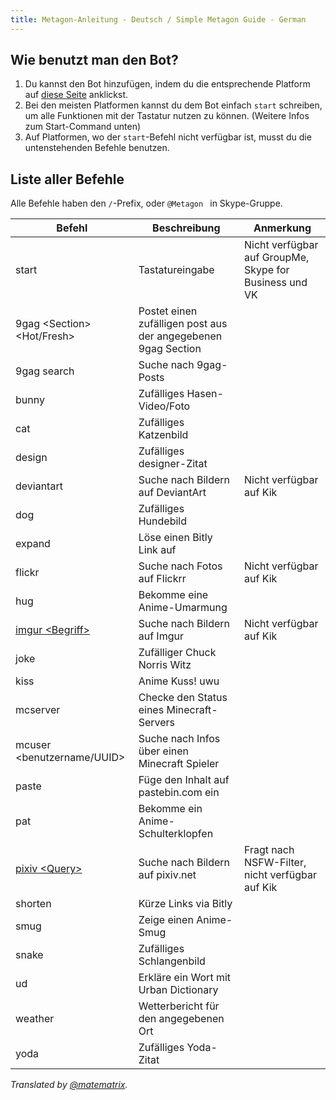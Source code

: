 ```yaml
---
title: Metagon-Anleitung - Deutsch / Simple Metagon Guide - German
---
```


## Wie benutzt man den Bot?

1. Du kannst den Bot hinzufügen, indem du die entsprechende Platform auf [diese Seite](../) anklickst.
2. Bei den meisten Platformen kannst du dem Bot einfach `start` schreiben, um alle Funktionen mit der Tastatur nutzen zu können. (Weitere Infos zum Start-Command unten)
3. Auf Platformen, wo der `start`-Befehl nicht verfügbar ist, musst du die untenstehenden Befehle benutzen.

## Liste aller Befehle
Alle Befehle haben den `/`-Prefix, oder `@Metagon ` in Skype-Gruppe.

| Befehl | Beschreibung | Anmerkung |
| --- | --- | --- |
| start | Tastatureingabe | Nicht verfügbar auf GroupMe, Skype for Business und VK |
| 9gag \<Section\> <Hot/Fresh> | Postet einen zufälligen post aus der angegebenen 9gag Section | |
| 9gag search <Query> | Suche nach 9gag-Posts | |
| bunny | Zufälliges Hasen-Video/Foto | |
| cat | Zufälliges Katzenbild | |
| design | Zufälliges designer-Zitat | |
| deviantart <Suchbegriff> | Suche nach Bildern auf DeviantArt | Nicht verfügbar auf Kik |
| dog | Zufälliges Hundebild | |
| expand | Löse einen Bitly Link auf | |
| flickr | Suche nach Fotos auf Flickrr | Nicht verfügbar auf Kik |
| hug | Bekomme eine Anime-Umarmung | |
| [imgur \<Begriff\>](../images#imgur) | Suche nach Bildern auf Imgur | Nicht verfügbar auf Kik |
| joke | Zufälliger Chuck Norris Witz | |
| kiss | Anime Kuss! uwu | |
| mcserver <Addresse> | Checke den Status eines Minecraft-Servers | |
| mcuser <benutzername/UUID> | Suche nach Infos über einen Minecraft Spieler | |
| paste <Inhalt> | Füge den Inhalt auf pastebin.com ein | |
| pat | Bekomme ein Anime-Schulterklopfen | |
| [pixiv \<Query\>](../images#pixiv) | Suche nach Bildern auf pixiv.net | Fragt nach NSFW-Filter, nicht verfügbar auf Kik |
| shorten <Link> | Kürze Links via Bitly | |
| smug | Zeige einen Anime-Smug | |
| snake | Zufälliges Schlangenbild | |
| ud <Wort> | Erkläre ein Wort mit Urban Dictionary | |
| weather <Ort> | Wetterbericht für den angegebenen Ort | |
| yoda | Zufälliges Yoda-Zitat | |

*Translated by [@matematrix](https://github.com/matematrix).*
